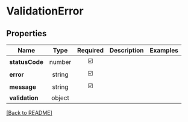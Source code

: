 # ValidationError



## Properties

| Name | Type | Required | Description | Examples |
|------------|:-------------:|:-------------:|-------------|:-------------:|
| **statusCode** |number | ☑️ |  | | |
| **error** |string | ☑️ |  | | |
| **message** |string | ☑️ |  | | |
| **validation** |object |  |  | | |



[[Back to README]](../../README.md)